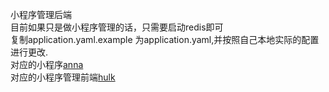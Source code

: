 小程序管理后端<br/>
目前如果只是做小程序管理的话，只需要启动redis即可<br/>
复制application.yaml.example 为application.yaml,并按照自己本地实际的配置进行更改.<br/>
对应的小程序[anna](https://github.com/springAppl/anna)<br/>
对应的小程序管理前端[hulk](https://github.com/springAppl/hulk)<br/>